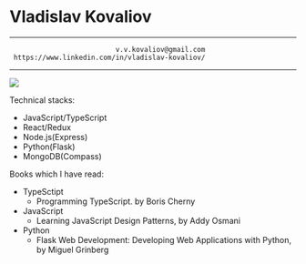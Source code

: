 Vladislav Kovaliov
============

-------------------     ----------------------------
                              v.v.kovaliov@gmail.com
     https://www.linkedin.com/in/vladislav-kovaliov/
-------------------     ----------------------------

![](https://www.codewars.com/users/Vladislav/badges/micro)

Technical stacks:
 + JavaScript/TypeScript
 + React/Redux
 + Node.js(Express)
 + Python(Flask)
 + MongoDB(Compass)

Books which I have read:
+ TypeSctipt
  + Programming TypeScript. by Boris Cherny
+ JavaScript
  + Learning JavaScript Design Patterns, by Addy Osmani
+ Python
  + Flask Web Development: Developing Web Applications with Python, by Miguel Grinberg 
